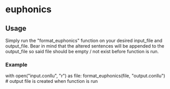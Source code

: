 # euphonics

## Usage
Simply run the "format_euphonics" function on your desired input_file and output_file. 
Bear in mind that the altered sentences will be appended to the output_file so said file should be empty / not exist before function is run.

### Example
with open("input.conllu", "r") as file:
    format_euphonics(file, "output.conllu") # output file is created when function is run
